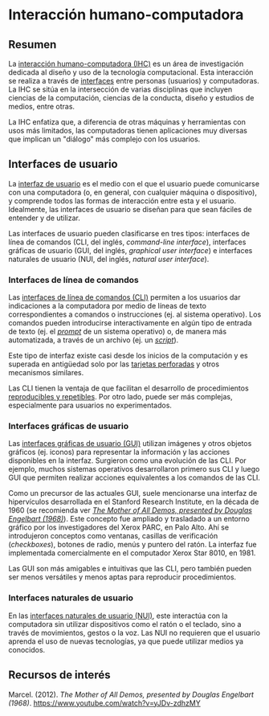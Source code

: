 # Interacción humano-computadora

## Resumen
La [interacción humano-computadora (IHC)](https://es.wikipedia.org/wiki/Interacci%C3%B3n_persona-computadora) es un área de investigación dedicada al diseño y uso de la tecnología computacional. Esta interacción se realiza a través de [interfaces](https://es.wikipedia.org/wiki/Interfaz) entre personas (usuarios) y computadoras. La IHC se sitúa en la intersección de varias disciplinas que incluyen ciencias de la computación, ciencias de la conducta, diseño y estudios de medios, entre otras.

La IHC enfatiza que, a diferencia de otras máquinas y herramientas con usos más limitados, las computadoras tienen aplicaciones muy diversas que implican un "diálogo" más complejo con los usuarios.

## Interfaces de usuario
La [interfaz de usuario](https://es.wikipedia.org/wiki/Interfaz_de_usuario) es el medio con el que el usuario puede comunicarse con una computadora (o, en general, con cualquier máquina o dispositivo), y comprende todos las formas de interacción entre esta y el usuario. Idealmente, las interfaces de usuario se diseñan para que sean fáciles de entender y de utilizar.

Las interfaces de usuario pueden clasificarse en tres tipos: interfaces de línea de comandos (CLI, del inglés, *command-line interface*), interfaces gráficas de usuario (GUI, del inglés, *graphical user interface*) e interfaces naturales de usuario (NUI, del inglés, *natural user interface*).

### Interfaces de línea de comandos
Las [interfaces de línea de comandos (CLI)](https://es.wikipedia.org/wiki/Interfaz_de_l%C3%ADnea_de_comandos) permiten a los usuarios dar indicaciones a la computadora por medio de líneas de texto correspondientes a comandos o instrucciones (ej. al sistema operativo). Los comandos pueden introducirse interactivamente en algún tipo de entrada de texto (ej. el [*prompt*](https://es.wikipedia.org/wiki/Prompt) de un sistema operativo) o, de manera más automatizada, a través de un archivo (ej. un [*script*](https://es.wikipedia.org/wiki/Script)).

Este tipo de interfaz existe casi desde los inicios de la computación y es superada en antigüedad solo por las [tarjetas perforadas](https://es.wikipedia.org/wiki/Tarjeta_perforada) y otros mecanismos similares.

Las CLI tienen la ventaja de que facilitan el desarrollo de procedimientos [reproducibles y repetibles](https://es.wikipedia.org/wiki/Reproducibilidad_y_repetibilidad). Por otro lado, puede ser más complejas, especialmente para usuarios no experimentados.

### Interfaces gráficas de usuario
Las [interfaces gráficas de usuario (GUI)](https://es.wikipedia.org/wiki/Interfaz_gr%C3%A1fica_de_usuario) utilizan imágenes y otros objetos gráficos (ej. iconos) para representar la información y las acciones disponibles en la interfaz. Surgieron como una evolución de las CLI. Por ejemplo, muchos sistemas operativos desarrollaron primero sus CLI y luego GUI que permiten realizar acciones equivalentes a los comandos de las CLI.

Como un precursor de las actuales GUI, suele mencionarse una interfaz de hipervículos desarrollada en el Stanford Research Institute, en la década de 1960 (se recomienda ver [*The Mother of All Demos, presented by Douglas Engelbart (1968)*](https://www.youtube.com/watch?v=yJDv-zdhzMY)). Este concepto fue ampliado y trasladado a un entorno gráfico por los investigadores del Xerox PARC, en Palo Alto. Ahí se introdujeron conceptos como ventanas, casillas de verificación (*checkboxes*), botones de radio, menús y puntero del ratón. La interfaz fue implementada comercialmente en el computador Xerox Star 8010, en 1981. 

Las GUI son más amigables e intuitivas que las CLI, pero también pueden ser menos versátiles y menos aptas para reproducir procedimientos.

### Interfaces naturales de usuario
En las [interfaces naturales de usuario (NUI)](https://es.wikipedia.org/wiki/Interfaz_natural_de_usuario), este interactúa con la computadora sin utilizar dispositivos como el ratón o el teclado, sino a través de movimientos, gestos o la voz. Las NUI no requieren que el usuario aprenda el uso de nuevas tecnologías, ya que puede utilizar medios ya conocidos. 

## Recursos de interés
Marcel. (2012). *The Mother of All Demos, presented by Douglas Engelbart (1968)*. https://www.youtube.com/watch?v=yJDv-zdhzMY
